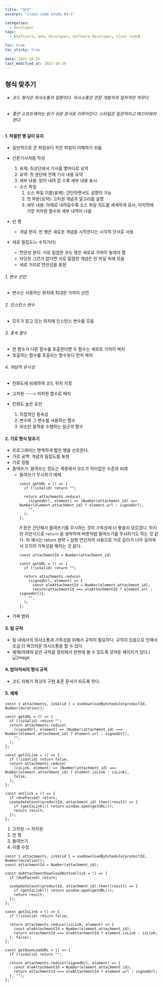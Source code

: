 ```yaml
---
title: "형식"
excerpt: "clean code study #3-1"

categories:
  - Developer
tags:
  - [Software, web, Developer, Software Developer, Clean Code]

toc: true
toc_sticky: true
 
date: 2022-10-25
last_modified_at: 2022-10-29
---
```



## 형식 맞추기
- ###### 코드 형식은 의사소통의 일환이다. 의사소통은 전문 개발자의 일차적인 의무다.
- ###### 좋은 소프트웨어는 읽기 쉬운 문서로 이루어진다. 스타일은 일관적이고 매끄러워야 한다.

#### 1. 적절한 행 길이 유지
  - 일반적으로 큰 파일보다 작은 파일이 이해하기 쉬움<br/>

  - 신문기사처럼 작성
    1. 표제: 최상단에서 기사를 몇마디로 요약
    2. 요약: 첫 문단에 전체 기사 내용 요약
    3. 세부 내용: 읽어 내려 갈 수록 세부 내용 표시
    - 소스 파일
      1. 소스 파일 이름(표제): 간단하면서도 설명이 가능
      2. 첫 부분(요약): 고차원 개념과 알고리즘 설명
      3. 세무 내용: 아래로 내려갈수록 소스 파일 의도를 세세하게 묘사, 마지막에 가장 저차원 함수와 세부 내역이 나옴
  - 빈 행
    - 개념 분리: 빈 행은 새로운 개념을 시작한다는 시각적 단서로 사용
  - 세로 밀집도(+ 수직거리)
    - 연관성 분리: 서로 밀접한 코드 행은 세로로 가까이 놓여야 함
    - 타당한 그건가 없다면 서로 밀접한 개념은 한 파일 속에 모음
    - 세로 거리로 연관성을 표현

###### 1. 변수 선언
  - 변수는 사용하는 위치에 최대한 가까이 선언
###### 2. 인스턴스 변수
  - 모두가 알고 있는 위치에 인스턴스 변수를 모음
###### 3. 종속 함수
  - 한 함수가 다른 함수를 호출한다면 두 함수는 세로로 가까이 배치
  - 호출하는 함수를 호출되는 함수보다 먼저 배치
###### 4. 개념적 유사성
  - 친화도에 비례하여 코드 위치 지정
  - 고차원 ----> 저차원 함수로 배치

  - 친화도 높은 요인
    1. 직접적인 종속성
    2. 변수와 그 변수를 사용하는 함수
    3. 비슷한 동작을 수행하는 일군의 함수

#### 2. 가로 형식 맞추기
  - 프로그래머는 명백하게 짧은 행을 선호한다.
  - 가로 공백: 개념의 밀집도를 표현
  - 가로 정렬
  - 들여쓰기: 들여쓰는 정도는 계층에서 코드가 자리잡은 수준과 비례
    - 들여쓰기 무시하기 예제
      ```tsx
      const getURL = () => {
        if (!isValid) return "";

        return attachments.reduce(
          (signedUrl, element) => (Number(attachment_id) === Number(element.attachment_id) ? element.url : signedUrl),
          "",
        );
      };
      ``` 
      if 문은 간단해서 들여쓰기를 무시하는 것이 가독성에 더 좋을지 모르겠다.
      하지만 이런식으로 `return` 을 생략하며 버릇처럼 들여쓰기를 무시하기도 하는 것 같다.
      위 예시는 return 생략 + 삼항 연산자의 사용으로 가로 길이가 너무 길어져서 오히려 가독성을 해치는 것 같다.
      ```tsx
      const attachmentId = Number(attachment_id)

      const getURL = () => {
        if (!isValid) return "";
        
        return attachments.reduce(
          (signedUrl, element) => {
            const eleAttachmentId = Number(element.attachment_id);
            return(attachmentId === eleAttachmentId ? element.url : signedUrl)},
          "",
        );
      };
      ``` 
  - 가짜 범위

#### 3. 팀 규칙
  - 팀 내에서의 의사소통과 가독성을 위해서 규칙이 필요하다. 규칙이 있음으로 인해서 조금 더 매끄러운 의사소통을 할 수 있다.
  - 예제(아래와 같은 규칙을 정리해서 한번에 볼 수 있도록 모아둔 페이지가 있다.)
    ![image](https://user-images.githubusercontent.com/65106740/198835204-41dd2dbe-4a22-420e-8891-f46caa30a674.png)

#### 4. 밥아저씨의 형식 규칙
  - 코드 자체가 최고의 구현 표준 문서가 되도록 한다.


#### 5. 예제
  ```tsx
  const { attachments, isValid } = useDownloadBySchedule(productId, Number(duration));

  const getURL = () => {
    if (!isValid) return "";
    return attachments.reduce(
      (signedUrl, element) => (Number(attachment_id) === Number(element.attachment_id) ? element.url : signedUrl),
      "",
    );
  };

  const getIsLink = () => {
    if (!isValid) return false;
    return attachments.reduce(
      (isLink, element) => (Number(attachment_id) === Number(element.attachment_id) ? element.isLink : isLink),
      false,
    );
  };

  const onClick = () => {
    if (duePassed) return;
    useUpdateCount(productId, attachment_id).then((result) => {
      if (getIsLink()) return window.open(getURL());
      return result;
    });
  };
  ```
  1. 고차원 -> 저차원
  2. 빈 행
  3. 들여쓰기
  4. 이름 수정
  ```tsx
  const { attachments, isValid } = useDownloadBySchedule(productId, Number(duration));
  const attachmentId = Number(attachment_id);

  const onAttachmentDownloadButtonClick = () => {
    if (duePassed) return;

    useUpdateCount(productId, attachment_id).then((result) => {
      if (getIsLink()) return window.open(getURL());
      return result;
    });
  };

  const getIsLink = () => {
    if (!isValid) return false;

    return attachments.reduce((isLink, element) => {
      const eleAttachmentId = Number(element.attachment_id);
      return attachmentId === eleAttachmentId ? element.isLink : isLink;
    }, false);
  };

  const getDownLoadURL = () => {
    if (!isValid) return "";

    return attachments.reduce((signedUrl, element) => {
      const eleAttachmentId = Number(element.attachment_id);
      return attachmentId === eleAttachmentId ? element.url : signedUrl;
    }, "");
  };
  ```

